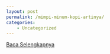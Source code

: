 ```yaml
---
layout: post
permalink: /mimpi-minum-kopi-artinya/
categories:
    - Uncategorized
---
```


[Baca Selengkapnya](/08)